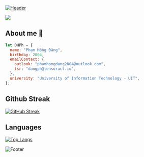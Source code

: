 [![Header](https://capsule-render.vercel.app/api?type=waving&color=5865F2&height=120&fontAlignY=25&section=header&fontAlign=25&animation=twinkling&text=Welcome%20to%20my%20GitHub%20profile!&fontSize=24&fontColor=fff)](#)

![](https://komarev.com/ghpvc/?username=DHPh)

## About me 👀
```javascript
let DHPh = {
  name: "Phạm Hồng Đăng",
  birthday: 2004,
  emailContact: {
    outlook: "phamhongdang2004@outlook.com",
    tsr: "dangph@tensoract.io",
  },
  university: "University of Information Technology - UIT",
};
```

## Github Streak
[![GitHub Streak](http://github-readme-streak-stats.herokuapp.com?user=DHPh&theme=radical)](https://www.github.com/DHPh)


## Languages
[![Top Langs](https://github-readme-stats.vercel.app/api/top-langs/?username=DHPh&&langs_count=10&theme=radical&hide=html&layout=compact)](https://www.github.com/DHPh)



![Footer](https://capsule-render.vercel.app/api?type=waving&color=5865F2&height=120&fontAlignY=75&section=footer&fontAlign=25&animation=twinkling&text=That%27s%20all,%20have%20a%20good%20day!&fontSize=24&fontColor=fff)
